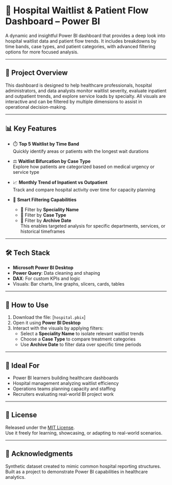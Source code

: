 # 🏥 Hospital Waitlist & Patient Flow Dashboard – Power BI

A dynamic and insightful Power BI dashboard that provides a deep look into hospital waitlist data and patient flow trends. It includes breakdowns by time bands, case types, and patient categories, with advanced filtering options for more focused analysis.

---

## 📌 Project Overview

This dashboard is designed to help healthcare professionals, hospital administrators, and data analysts monitor waitlist severity, evaluate inpatient and outpatient trends, and explore service loads by specialty. All visuals are interactive and can be filtered by multiple dimensions to assist in operational decision-making.

---

## 📊 Key Features

- ⏱️ **Top 5 Waitlist by Time Band**  
  Quickly identify areas or patients with the longest wait durations

- ⚖️ **Waitlist Bifurcation by Case Type**  
  Explore how patients are categorized based on medical urgency or service type

- 📈 **Monthly Trend of Inpatient vs Outpatient**  
  Track and compare hospital activity over time for capacity planning

- 🧠 **Smart Filtering Capabilities**  
  - 🔹 Filter by **Speciality Name**
  - 🔹 Filter by **Case Type**
  - 🔹 Filter by **Archive Date**  
  This enables targeted analysis for specific departments, services, or historical timeframes

---

## 🛠️ Tech Stack

- **Microsoft Power BI Desktop**
- **Power Query**: Data cleaning and shaping
- **DAX**: For custom KPIs and logic
- Visuals: Bar charts, line graphs, slicers, cards, tables

---

## 🚀 How to Use

1. Download the file: [`hospital.pbix`]  
2. Open it using **Power BI Desktop**
3. Interact with the visuals by applying filters:
   - Select a **Speciality Name** to isolate relevant waitlist trends  
   - Choose a **Case Type** to compare treatment categories  
   - Use **Archive Date** to filter data over specific time periods

---

## 🎯 Ideal For

- Power BI learners building healthcare dashboards  
- Hospital management analyzing waitlist efficiency  
- Operations teams planning capacity and staffing  
- Recruiters evaluating real-world BI project work

---

## 📄 License

Released under the [MIT License](LICENSE).  
Use it freely for learning, showcasing, or adapting to real-world scenarios.

---

## 🙌 Acknowledgments

Synthetic dataset created to mimic common hospital reporting structures. Built as a project to demonstrate Power BI capabilities in healthcare analytics.
